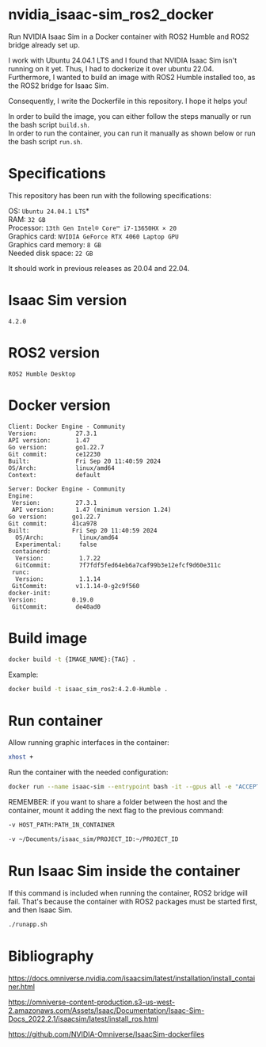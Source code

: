 
# nvidia_isaac-sim_ros2_docker
Run NVIDIA Isaac Sim in a Docker container with ROS2 Humble and ROS2 bridge already set up.

I work with Ubuntu 24.04.1 LTS and I found that NVIDIA Isaac Sim isn't running on it yet. Thus, I had to dockerize it over ubuntu 22.04. Furthermore, I wanted to build an image with ROS2 Humble installed too, as the ROS2 bridge for Isaac Sim.

Consequently, I write the Dockerfile in this repository. I hope it helps you! 

In order to build the image, you can either follow the steps manually or run the bash script ``build.sh``.<br>
In order to run the container, you can run it manually as shown below or run the bash script ``run.sh``.

# Specifications
This repository has been run with the following specifications:

OS: ``Ubuntu 24.04.1 LTS``*<br>
RAM: ``32 GB``<br>
Processor: ``13th Gen Intel® Core™ i7-13650HX × 20``<br>
Graphics card: ``NVIDIA GeForce RTX 4060 Laptop GPU``<br>
Graphics card memory: ``8 GB``<br>
Needed disk space: ``22 GB``<br>

It should work in previous releases as 20.04 and 22.04.

# Isaac Sim version
``4.2.0``

# ROS2 version
``ROS2 Humble Desktop``

# Docker version
``Client: Docker Engine - Community``<br>
``Version:           27.3.1``<br>
``API version:       1.47``<br>
``Go version:        go1.22.7``<br>
``Git commit:        ce12230``<br>
``Built:             Fri Sep 20 11:40:59 2024``<br>
``OS/Arch:           linux/amd64``<br>
``Context:           default``<br>

``Server: Docker Engine - Community``<br>
`Engine:`<br>
` Version:          27.3.1`<br>
` API version:      1.47 (minimum version 1.24)`<br>
`Go version:       go1.22.7`<br>
`Git commit:       41ca978`<br>
`Built:            Fri Sep 20 11:40:59 2024`<br>
`  OS/Arch:          linux/amd64`<br>
`  Experimental:     false`<br>
` containerd:`<br>
`  Version:          1.7.22`<br>
`  GitCommit:        7f7fdf5fed64eb6a7caf99b3e12efcf9d60e311c`<br>
` runc:`<br>
`  Version:          1.1.14`<br>
 ` GitCommit:        v1.1.14-0-g2c9f560`<br>
 `docker-init:`<br>
  `Version:          0.19.0`<br>
 ` GitCommit:        de40ad0`<br>


# Build image
```bash
docker build -t {IMAGE_NAME}:{TAG} .
```
Example:
```bash
docker build -t isaac_sim_ros2:4.2.0-Humble .
```

# Run container
Allow running graphic interfaces in the container:
```bash
xhost +
```
Run the container with the needed configuration:
```bash
docker run --name isaac-sim --entrypoint bash -it --gpus all -e "ACCEPT_EULA=Y" --rm --network=host   -e "PRIVACY_CONSENT=Y"   -v $HOME/.Xauthority:/root/.Xauthority   -e DISPLAY   -v ~/docker/isaac-sim/cache/kit:/isaac-sim/kit/cache:rw   -v ~/docker/isaac-sim/cache/ov:/root/.cache/ov:rw   -v ~/docker/isaac-sim/cache/pip:/root/.cache/pip:rw   -v ~/docker/isaac-sim/cache/glcache:/root/.cache/nvidia/GLCache:rw   -v ~/docker/isaac-sim/cache/computecache:/root/.nv/ComputeCache:rw   -v ~/docker/isaac-sim/logs:/root/.nvidia-omniverse/logs:rw   -v ~/docker/isaac-sim/data:/root/.local/share/ov/data:rw   -v ~/docker/isaac-sim/documents:/root/Documents:rw   isaac_sim_ros2:4.2.0-Humble
```

REMEMBER: if you want to share a folder between the host and the container, mount it adding the next flag to the previous command:
```bash
-v HOST_PATH:PATH_IN_CONTAINER
```
```bash
-v ~/Documents/isaac_sim/PROJECT_ID:~/PROJECT_ID
```

# Run Isaac Sim inside the container
If this command is included when running the container, ROS2 bridge will fail. That's because the container with ROS2 packages must be started first, and then Isaac Sim.
```bash
./runapp.sh
```

# Bibliography
https://docs.omniverse.nvidia.com/isaacsim/latest/installation/install_container.html

https://omniverse-content-production.s3-us-west-2.amazonaws.com/Assets/Isaac/Documentation/Isaac-Sim-Docs_2022.2.1/isaacsim/latest/install_ros.html

https://github.com/NVIDIA-Omniverse/IsaacSim-dockerfiles
